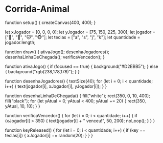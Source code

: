 # Corrida-Animal
function setup() {
  createCanvas(400, 400);
}

let xJogador = [0, 0, 0, 0];
let yJogador = [75, 150, 225, 300];
let jogador = ["🐌", "🐢", "🐱", "🐵"];
let teclas = ["a", "s", "j", "k"];
let quantidade = jogador.length;

function draw() {
  ativaJogo();
  desenhaJogadores();
  desenhaLinhaDeChegada();
  verificaVencedor();
}

function ativaJogo() {
  if (focused == true) {
    background("#D2EBB5");
  } else {
    background("rgb(238,178,178)");
  }
}

function desenhaJogadores() {
  textSize(40);
  for (let i = 0; i < quantidade; i++) {
    text(jogador[i], xJogador[i], yJogador[i]);
  }
}

function desenhaLinhaDeChegada() {
  fill("white");
  rect(350, 0, 10, 400);
  fill("black");
  for (let yAtual = 0; yAtual < 400; yAtual += 20) {
    rect(350, yAtual, 10, 10);
  }
}

function verificaVencedor() {
  for (let i = 0; i < quantidade; i++) {
    if (xJogador[i] > 350) {
      text(jogador[i] + " venceu!", 50, 200);
      noLoop();
    }
  }
}

function keyReleased() {
  for (let i = 0; i < quantidade; i++) {
    if (key == teclas[i]) {
      xJogador[i] += random(20);
    }
  }
}
